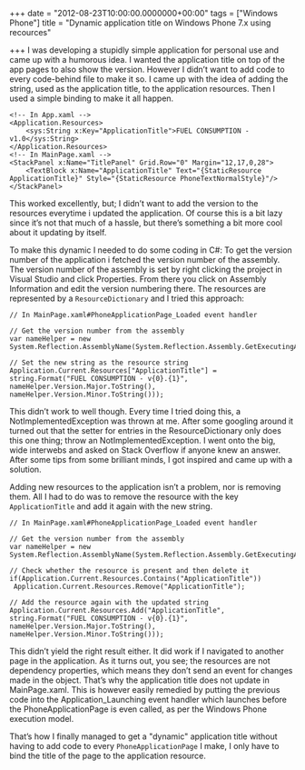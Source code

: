+++
date = "2012-08-23T10:00:00.0000000+00:00"
tags = ["Windows Phone"]
title = "Dynamic application title on Windows Phone 7.x using recources"

+++
I was developing a stupidly simple application for personal use and came up with a humorous idea. I wanted the application title on top of the app pages to also show the version. However I didn’t want to add code to every code-behind file to make it so. I came up with the idea of adding the string, used as the application title, to the application resources. Then I used a simple binding to make it all happen.

```
<!-- In App.xaml -->  
<Application.Resources>  
    <sys:String x:Key="ApplicationTitle">FUEL CONSUMPTION - v1.0</sys:String>  
</Application.Resources>  
<!-- In MainPage.xaml -->  
<StackPanel x:Name="TitlePanel" Grid.Row="0" Margin="12,17,0,28">  
    <TextBlock x:Name="ApplicationTitle" Text="{StaticResource ApplicationTitle}" Style="{StaticResource PhoneTextNormalStyle}"/>  
</StackPanel>
```

This worked excellently, but; I didn’t want to add the version to the resources everytime i updated the application. Of course this is a bit lazy since it’s not that much of a hassle, but there’s something a bit more cool about it updating by itself.

To make this dynamic I needed to do some coding in C#: To get the version number of the application i fetched the version number of the assembly. The version number of the assembly is set by right clicking the project in Visual Studio and click Properties. From there you click on Assembly Information and edit the version numbering there. The resources are represented by a `ResourceDictionary` and I tried this approach:

```
// In MainPage.xaml#PhoneApplicationPage_Loaded event handler

// Get the version number from the assembly
var nameHelper = new System.Reflection.AssemblyName(System.Reflection.Assembly.GetExecutingAssembly().FullName);

// Set the new string as the resource string
Application.Current.Resources["ApplicationTitle"] = string.Format("FUEL CONSUMPTION - v{0}.{1}", nameHelper.Version.Major.ToString(), nameHelper.Version.Minor.ToString()));
```

This didn’t work to well though. Every time I tried doing this, a NotImplementedException was thrown at me. After some googling around it turned out that the setter for entries in the ResourceDictionary only does this one thing; throw an NotImplementedException. I went onto the big, wide interwebs and asked on Stack Overflow if anyone knew an answer. After some tips from some brilliant minds, I got inspired and came up with a solution.

Adding new resources to the application isn’t a problem, nor is removing them. All I had to do was to remove the resource with the key `ApplicationTitle` and add it again with the new string.

```
// In MainPage.xaml#PhoneApplicationPage_Loaded event handler

// Get the version number from the assembly
var nameHelper = new System.Reflection.AssemblyName(System.Reflection.Assembly.GetExecutingAssembly().FullName);

// Check whether the resource is present and then delete it
if(Application.Current.Resources.Contains("ApplicationTitle"))
 Application.Current.Resources.Remove("ApplicationTitle");

// Add the resource again with the updated string
Application.Current.Resources.Add("ApplicationTitle", string.Format("FUEL CONSUMPTION - v{0}.{1}", nameHelper.Version.Major.ToString(), nameHelper.Version.Minor.ToString()));
```

This didn’t yield the right result either. It did work if I navigated to another page in the application. As it turns out, you see; the resources are not dependency properties, which means they don’t send an event for changes made in the object. That’s why the application title does not update in MainPage.xaml. This is however easily remedied by putting the previous code into the Application_Launching event handler which launches before the PhoneApplicationPage is even called, as per the Windows Phone execution model.

That’s how I finally managed to get a "dynamic" application title without having to add code to every `PhoneApplicationPage` I make, I only have to bind the title of the page to the application resource.